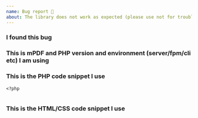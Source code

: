 ```yaml
---
name: Bug report 🐛
about: The library does not work as expected (please use not for troubleshooting)
---
```


<!--
Fill in provided template with information about the bug
Provide a short and reproducible code example
⚠ Failing to provide necessary information will cause the issue to be closed until appropriately updated.
See Contributing guidelines for further information
-->

### I found this bug

### This is mPDF and PHP version and environment (server/fpm/cli etc) I am using

### This is the PHP code snippet I use

```
<?php


```

### This is the HTML/CSS code snippet I use

```

```
